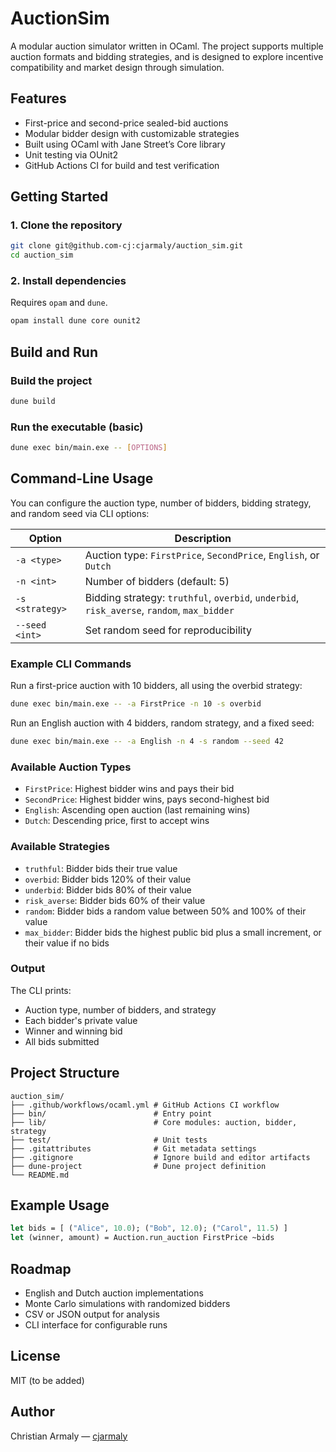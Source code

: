 # AuctionSim

A modular auction simulator written in OCaml. The project supports multiple 
auction formats and bidding strategies, and is designed to explore incentive 
compatibility and market design through simulation.

## Features

- First-price and second-price sealed-bid auctions
- Modular bidder design with customizable strategies
- Built using OCaml with Jane Street’s Core library
- Unit testing via OUnit2
- GitHub Actions CI for build and test verification

## Getting Started

### 1. Clone the repository

```bash
git clone git@github.com-cj:cjarmaly/auction_sim.git
cd auction_sim
```

### 2. Install dependencies

Requires `opam` and `dune`.

```bash
opam install dune core ounit2
```


## Build and Run

### Build the project

```bash
dune build
```

### Run the executable (basic)

```bash
dune exec bin/main.exe -- [OPTIONS]
```

## Command-Line Usage

You can configure the auction type, number of bidders, bidding strategy, and random seed via CLI options:

| Option         | Description                                                                 |
|--------------- |-----------------------------------------------------------------------------|
| `-a <type>`    | Auction type: `FirstPrice`, `SecondPrice`, `English`, or `Dutch`            |
| `-n <int>`     | Number of bidders (default: 5)                                               |
| `-s <strategy>`| Bidding strategy: `truthful`, `overbid`, `underbid`, `risk_averse`, `random`, `max_bidder` |
| `--seed <int>` | Set random seed for reproducibility                                          |

### Example CLI Commands

Run a first-price auction with 10 bidders, all using the overbid strategy:

```bash
dune exec bin/main.exe -- -a FirstPrice -n 10 -s overbid
```

Run an English auction with 4 bidders, random strategy, and a fixed seed:

```bash
dune exec bin/main.exe -- -a English -n 4 -s random --seed 42
```

### Available Auction Types

- `FirstPrice`: Highest bidder wins and pays their bid
- `SecondPrice`: Highest bidder wins, pays second-highest bid
- `English`: Ascending open auction (last remaining wins)
- `Dutch`: Descending price, first to accept wins

### Available Strategies

- `truthful`: Bidder bids their true value
- `overbid`: Bidder bids 120% of their value
- `underbid`: Bidder bids 80% of their value
- `risk_averse`: Bidder bids 60% of their value
- `random`: Bidder bids a random value between 50% and 100% of their value
- `max_bidder`: Bidder bids the highest public bid plus a small increment, or their value if no bids

### Output

The CLI prints:
- Auction type, number of bidders, and strategy
- Each bidder's private value
- Winner and winning bid
- All bids submitted

## Project Structure

```
auction_sim/
├── .github/workflows/ocaml.yml # GitHub Actions CI workflow 
├── bin/                        # Entry point 
├── lib/                        # Core modules: auction, bidder, strategy 
├── test/                       # Unit tests 
├── .gitattributes              # Git metadata settings 
├── .gitignore                  # Ignore build and editor artifacts 
├── dune-project                # Dune project definition 
└── README.md
```

## Example Usage

```ocaml
let bids = [ ("Alice", 10.0); ("Bob", 12.0); ("Carol", 11.5) ]
let (winner, amount) = Auction.run_auction FirstPrice ~bids
```

## Roadmap

- English and Dutch auction implementations
- Monte Carlo simulations with randomized bidders
- CSV or JSON output for analysis
- CLI interface for configurable runs

## License

MIT (to be added)

## Author

Christian Armaly — [cjarmaly](https://github.com/cjarmaly)
